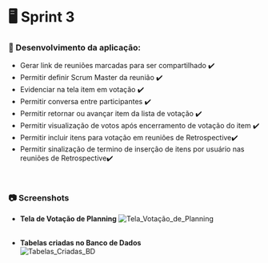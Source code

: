 # :desktop_computer: Sprint 3

### :dart: Desenvolvimento da aplicação:
- Gerar link de reuniões marcadas para ser compartilhado  :heavy_check_mark:
- Permitir definir Scrum Master da reunião :heavy_check_mark:
- Evidenciar na tela item em votação :heavy_check_mark:
- Permitir conversa entre participantes :heavy_check_mark:
- Permitir retornar ou avançar item da lista de votação :heavy_check_mark:
- Permitir visualização de votos após encerramento de votação do item :heavy_check_mark:
- Permitir incluir itens para votação em reuniões de Retrospective:heavy_check_mark:
- Permitir sinalização de termino de inserção de itens por usuário nas reuniões de Retrospective:heavy_check_mark:

<br>


### :camera: Screenshots 
<div class="screenshots" style= "text-align:justify">

- **Tela de Votação de Planning** 
![Tela_Votação_de_Planning](https://github.com/equipe-tetris/scrum-cloud-backend/blob/master/resource/images/screenshots/sprint-3/Tela_Votacao_Planning.jpeg "Tela Votação de Planning")
<br><br>

- **Tabelas criadas no Banco de Dados**<br>
![Tabelas_Criadas_BD](https://github.com/equipe-tetris/scrum-cloud-backend/blob/master/resource/images/Tbls_bd.jpeg "Tabelas criadas no banco de dados") 
<br><br>
</div>

<br>

<!--
### :bar_chart: Apresentação: 
- SPRINT-2 .:: [Clique aqui](<link>) ::.
<br>

### :chart_with_upwards_trend: Retrospectiva:
![Retrospectiva](<link> "Retrospectiva-3") 
-->
